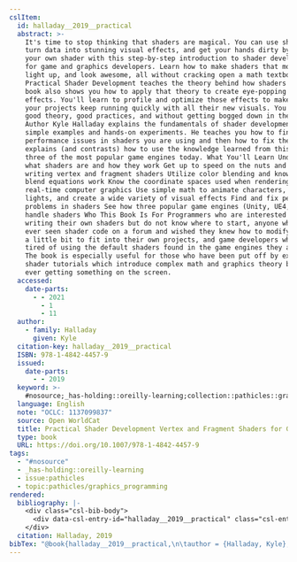```yaml
---
cslItem:
  id: halladay__2019__practical
  abstract: >-
    It's time to stop thinking that shaders are magical. You can use shaders to
    turn data into stunning visual effects, and get your hands dirty by building
    your own shader with this step-by-step introduction to shader development
    for game and graphics developers. Learn how to make shaders that move, tint,
    light up, and look awesome, all without cracking open a math textbook.
    Practical Shader Development teaches the theory behind how shaders work. The
    book also shows you how to apply that theory to create eye-popping visual
    effects. You'll learn to profile and optimize those effects to make sure
    your projects keep running quickly with all their new visuals. You'll learn
    good theory, good practices, and without getting bogged down in the math.
    Author Kyle Halladay explains the fundamentals of shader development through
    simple examples and hands-on experiments. He teaches you how to find
    performance issues in shaders you are using and then how to fix them. Kyle
    explains (and contrasts) how to use the knowledge learned from this book in
    three of the most popular game engines today. What You'll Learn Understand
    what shaders are and how they work Get up to speed on the nuts and bolts of
    writing vertex and fragment shaders Utilize color blending and know how
    blend equations work Know the coordinate spaces used when rendering
    real-time computer graphics Use simple math to animate characters, simulate
    lights, and create a wide variety of visual effects Find and fix performance
    problems in shaders See how three popular game engines (Unity, UE4, Godot)
    handle shaders Who This Book Is For Programmers who are interested in
    writing their own shaders but do not know where to start, anyone who has
    ever seen shader code on a forum and wished they knew how to modify it just
    a little bit to fit into their own projects, and game developers who are
    tired of using the default shaders found in the game engines they are using.
    The book is especially useful for those who have been put off by existing
    shader tutorials which introduce complex math and graphics theory before
    ever getting something on the screen.
  accessed:
    date-parts:
      - - 2021
        - 1
        - 11
  author:
    - family: Halladay
      given: Kyle
  citation-key: halladay__2019__practical
  ISBN: 978-1-4842-4457-9
  issued:
    date-parts:
      - - 2019
  keyword: >-
    #nosource;_has-holding::oreilly-learning;collection::pathicles::graphics_programming
  language: English
  note: "OCLC: 1137099837"
  source: Open WorldCat
  title: Practical Shader Development Vertex and Fragment Shaders for Game Developers
  type: book
  URL: https://doi.org/10.1007/978-1-4842-4457-9
tags:
  - "#nosource"
  - _has-holding::oreilly-learning
  - issue:pathicles
  - topic:pathicles/graphics_programming
rendered:
  bibliography: |-
    <div class="csl-bib-body">
      <div data-csl-entry-id="halladay__2019__practical" class="csl-entry">Halladay, K. 2019 <i>Practical Shader Development Vertex and Fragment Shaders for Game Developers</i>. Available at: <a href='https://doi.org/10.1007/978-1-4842-4457-9'>https://doi.org/10.1007/978-1-4842-4457-9</a> (Accessed: January 11, 2021).</div>
    </div>
  citation: Halladay, 2019
bibTex: "@book{halladay__2019__practical,\n\tauthor = {Halladay, Kyle},\n\tyear = {2019},\n\tnote = {OCLC: 1137099837},\n\ttitle = {Practical {Shader} {Development} {Vertex} and {Fragment} {Shaders} for {Game} {Developers}},\n\thowpublished = {https://doi.org/10.1007/978-1-4842-4457-9},\n}\n\n"
---
```

